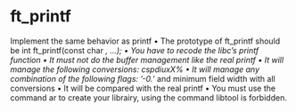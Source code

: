 # ft_printf
Implement the same behavior as printf
• The prototype of ft_printf should be int ft_printf(const char *, ...);
• You have to recode the libc’s printf function
• It must not do the buffer management like the real printf
• It will manage the following conversions: cspdiuxX%
• It will manage any combination of the following flags: ’-0.*’ and minimum field
width with all conversions
• It will be compared with the real printf
• You must use the command ar to create your librairy, using the command libtool
is forbidden.
